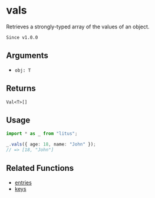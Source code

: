 # vals

Retrieves a strongly-typed array of the values of an object.

`Since v1.0.0`

## Arguments

- `obj: T`

## Returns

`Val<T>[]`

## Usage

```ts
import * as _ from "litus";

_.vals({ age: 18, name: "John" });
// => [18, "John"]
```

## Related Functions

- [entries](entries.md)
- [keys](keys.md)
